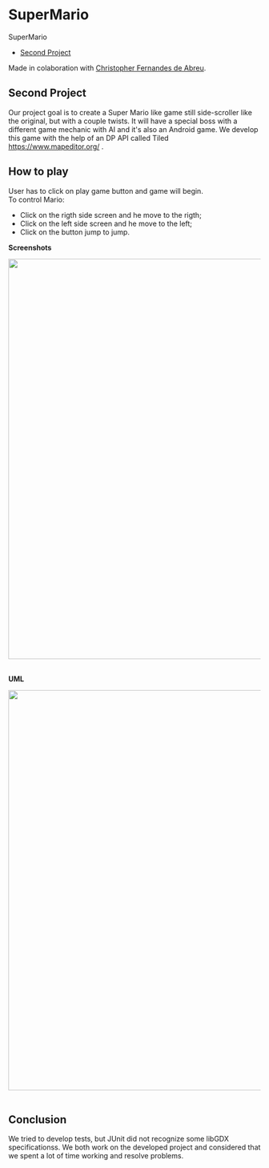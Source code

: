 # SuperMario
SuperMario


- [Second Project](#second-project)

Made in colaboration with [Christopher Fernandes de Abreu](https://github.com/cfa911).<br>

## Second Project

Our project goal is to create a Super Mario like game still side-scroller like the original, but with a couple twists. It will have a special boss with a different game mechanic with AI and it's also an Android game. We develop this game with the help of an DP API called Tiled https://www.mapeditor.org/ .

## How to play
User has to click on play game button and game will begin.<br>
To control Mario:<br>
- Click on the rigth side screen and he move to the rigth;
- Click on the left side screen and he move to the left;
- Click on the button jump to jump.

**Screenshots**

<img src="https://github.com/mcarolinaSoares/SuperMario/blob/master/AndroidApp/1.png" width="800"><br><br>

**UML**


<img src="https://github.com/mcarolinaSoares/SuperMario/blob/master/UML/SuperMario.jpg" width="800"><br><br>


## Conclusion
We tried to develop tests, but JUnit did not recognize some libGDX specificationss.
We both work on the developed project and considered that we spent a lot of time working and resolve problems.
